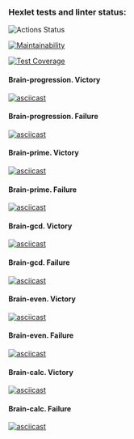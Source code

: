 ### Hexlet tests and linter status:
![Actions Status](https://github.com/Giridhar108/frontend-project-lvl1/workflows/hexlet-check/badge.svg)

[![Maintainability](https://api.codeclimate.com/v1/badges/a99a88d28ad37a79dbf6/maintainability)](https://codeclimate.com/github/codeclimate/codeclimate/maintainability)

[![Test Coverage](https://api.codeclimate.com/v1/badges/a99a88d28ad37a79dbf6/test_coverage)](https://codeclimate.com/github/codeclimate/codeclimate/test_coverage)

#### Brain-progression. Victory

[![asciicast](https://asciinema.org/a/xELFnJZ1VdMx0d1KsBmkMgXQI.svg)](https://asciinema.org/a/xELFnJZ1VdMx0d1KsBmkMgXQI)

#### Brain-progression. Failure

[![asciicast](https://asciinema.org/a/cWVvx88exQuwzCGT91NM7fxfX.svg)](https://asciinema.org/a/cWVvx88exQuwzCGT91NM7fxfX)

#### Brain-prime. Victory

[![asciicast](https://asciinema.org/a/qsnyqY74PPVXmwkcdqC2GrMa3.svg)](https://asciinema.org/a/qsnyqY74PPVXmwkcdqC2GrMa3)

#### Brain-prime. Failure

[![asciicast](https://asciinema.org/a/Xbdt0nZ2Dvmx5L3FDG3dBlZ2H.svg)](https://asciinema.org/a/Xbdt0nZ2Dvmx5L3FDG3dBlZ2H)

#### Brain-gcd. Victory

[![asciicast](https://asciinema.org/a/Y5xZFiih8MHCCazInfC1fN9ay.svg)](https://asciinema.org/a/Y5xZFiih8MHCCazInfC1fN9ay)

#### Brain-gcd. Failure

[![asciicast](https://asciinema.org/a/9kJrAuwwabG2x4ifLR3aXQSRq.svg)](https://asciinema.org/a/9kJrAuwwabG2x4ifLR3aXQSRq)

#### Brain-even. Victory

[![asciicast](https://asciinema.org/a/7qN75oAaMSOBUVSwUUcIPCRAZ.svg)](https://asciinema.org/a/7qN75oAaMSOBUVSwUUcIPCRAZ)

#### Brain-even. Failure

[![asciicast](https://asciinema.org/a/QXa9wJh7cIHfBJYP9GIRmv8ty.svg)](https://asciinema.org/a/QXa9wJh7cIHfBJYP9GIRmv8ty)

#### Brain-calc. Victory

[![asciicast](https://asciinema.org/a/DeNBJTBAfR5LcNbQXgesS6ikk.svg)](https://asciinema.org/a/DeNBJTBAfR5LcNbQXgesS6ikk)

#### Brain-calc. Failure 

[![asciicast](https://asciinema.org/a/D8dDMfBtR8bh3ptevxbnwa6XJ.svg)](https://asciinema.org/a/D8dDMfBtR8bh3ptevxbnwa6XJ)